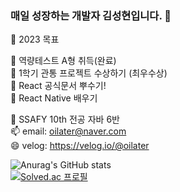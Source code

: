### 매일 성장하는 개발자 김성현입니다. 👋

💬 2023 목표 <br>

  🌱 역량테스트 A형 취득(완료) <br>
  🌱 1학기 관통 프로젝트 수상하기 (최우수상) <br>
  🌱 React 공식문서 뿌수기! <br>
  🌱 React Native 배우기 <br>
  

🔭 SSAFY 10th 전공 자바 6반 <br>
📫 email: oilater@naver.com <br>
😄 velog: https://velog.io/@oilater
<!--
**oilater/oilater** is a ✨ _special_ ✨ repository because its `README.md` (this file) appears on your GitHub profile.



- 
- 🌱 I’m currently learning ...
- 👯 I’m looking to collaborate on ...
- 🤔 I’m looking for help with ...
- 💬 Ask me about ...
- 📫 How to reach me: ...

- ⚡ Fun fact: ...
-->
![Anurag's GitHub stats](https://github-readme-stats.vercel.app/api?username=oilater&show_icons=true&theme=radical)
<br>
[![Solved.ac
프로필](http://mazassumnida.wtf/api/generate_badge?boj=oilater)](https://solved.ac/oilater)
